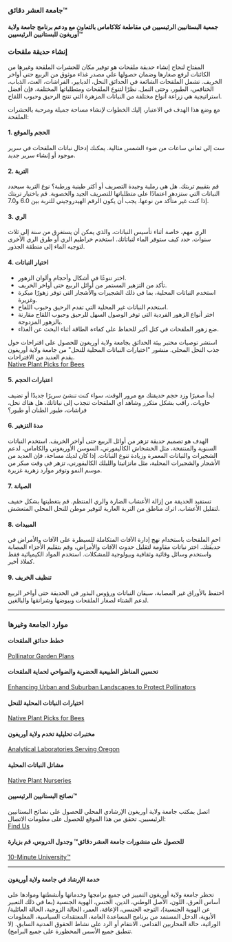 ### جامعة العشر دقائق™

#### جمعية البستانيين الرئيسيين في مقاطعة كلاكاماس بالتعاون مع ودعم برنامج جامعة ولاية أوريغون للبستانيين الرئيسيين™

### إنشاء حديقة ملقحات

المفتاح لنجاح إنشاء حديقة ملقحات هو توفير مكان للحشرات الملقحة وغيرها من الكائنات لرفع صغارها وضمان حصولها على مصدر غذاء موثوق من الربيع حتى أواخر الخريف. تشمل الملقحات الشائعة في الحدائق النحل، الدبابير، الفراشات، العث، الذباب، الخنافس، الطيور، وحتى النمل. نظرًا لتنوع الملقحات ومتطلباتها المختلفة، فإن أفضل استراتيجية هي زراعة أنواع مختلفة من النباتات المزهرة التي تنتج الرحيق وحبوب اللقاح.  

مع وضع هذا الهدف في الاعتبار، إليك الخطوات لإنشاء مساحة جميلة ومرحبة بالحشرات الملقحة:

#### 1. الحجم والموقع
ست إلى ثماني ساعات من ضوء الشمس مثالية. يمكنك إدخال نباتات الملقحات في سرير موجود أو إنشاء سرير جديد.  

#### 2. التربة
قم بتقييم تربتك. هل هي رملية وجيدة التصريف أو أكثر طينية ورطبة؟ نوع التربة سيحدد النباتات التي ستزدهر اعتمادًا على متطلباتها للتصريف الجيد والخصوبة. قم باختبار تربتك إذا كنت غير متأكد من نوعها. يجب أن يكون الرقم الهيدروجيني للتربة بين 6.0 و7.0.  

#### 3. الري
الري مهم، خاصة أثناء تأسيس النباتات، والذي يمكن أن يستغرق من سنة إلى ثلاث سنوات. حدد كيف ستوفر الماء لنباتاتك. استخدم خراطيم الري أو طرق الري الأخرى لتوجيه الماء إلى منطقة الجذور.  

#### 4. اختيار النباتات
- اختر تنوعًا في أشكال وأحجام وألوان الزهور.  
- تأكد من التزهير المستمر من أوائل الربيع حتى أواخر الخريف.  
- استخدم النباتات المحلية، بما في ذلك الشجيرات والأشجار التي توفر زهورًا مبكرة وغزيرة.  
- استخدم النباتات غير المحلية التي تقدم الرحيق وحبوب اللقاح.  
- اختر أنواع الزهور الفردية التي توفر الوصول السهل للرحيق وحبوب اللقاح مقارنة بالزهور المزدوجة.  
- ضع زهور الملقحات في كتل أكبر للحفاظ على كفاءة الطاقة أثناء البحث عن الغذاء.  

استشر توصيات مختبر بيئة الحدائق بجامعة ولاية أوريغون للحصول على اقتراحات حول جذب النحل المحلي. منشور "اختيارات النباتات المحلية للنحل" من جامعة ولاية أوريغون يقدم العديد من الاقتراحات.  
[Native Plant Picks for Bees](https://extension.oregonstate.edu/catalog/pub/em-9363-native-plant-picks-bees)

#### 5. اعتبارات الحجم
ابدأ صغيرًا وزد حجم حديقتك مع مرور الوقت، سواء كنت تنشئ سريرًا جديدًا أو تضيف حاويات. راقب بشكل متكرر وشاهد أي الملقحات تنجذب إلى نباتاتك. هل هناك نحل، فراشات، طيور الطنان أو طيور؟  

#### 6. مدة التزهير
الهدف هو تصميم حديقة تزهر من أوائل الربيع حتى أواخر الخريف. استخدم النباتات السنوية والمنتفخة، مثل الخشخاش الكاليفورني، السوسن الأوريغوني والكاماس، لدعم الشجيرات والنباتات المعمرة وزيادة تنوع النباتات. إذا كان لديك مساحة، فإن العديد من الأشجار والشجيرات المحلية، مثل مانزانيتا والليلك الكاليفورني، تزهر في وقت مبكر من موسم النمو وتوفر موارد زهرية غزيرة.  

#### 7. الصيانة
تستفيد الحديقة من إزالة الأعشاب الضارة والري المنتظم. قم بتغطيتها بشكل خفيف لتقليل الأعشاب. اترك مناطق من التربة العارية لتوفير موطن للنحل المحلي المتعشش.  

#### 8. المبيدات
احمِ الملقحات باستخدام نهج إدارة الآفات المتكاملة للسيطرة على الآفات والأمراض في حديقتك. اختر نباتات مقاومة لتقليل حدوث الآفات والأمراض، وقم بتقليم الأجزاء المصابة واستخدم وسائل وقائية وثقافية وبيولوجية للمشكلات. استخدم المواد الكيميائية فقط كملاذ أخير.  

#### 9. تنظيف الخريف
احتفظ بالأوراق غير المصابة، سيقان النباتات ورؤوس البذور في الحديقة حتى أواخر الربيع لدعم الشتاء لصغار الملقحات وبيوضها وشرانقها والبالغين.  

---

### موارد الجامعة وغيرها

#### خطط حدائق الملقحات  
[Pollinator Garden Plans](https://ucdavis.app.box.com/s/h88bp60ucq6mk82w9v8eubtvuqecw1bi)

#### تحسين المناظر الطبيعية الحضرية والضواحي لحماية الملقحات  
[Enhancing Urban and Suburban Landscapes to Protect Pollinators](https://extension.oregonstate.edu/catalog/pub/em-9289-enhancing-urban-suburban-landscapes-protect-pollinators)

#### اختيارات النباتات المحلية للنحل  
[Native Plant Picks for Bees](https://extension.oregonstate.edu/catalog/pub/em-9363-native-plant-picks-bees)

#### مختبرات تحليلية تخدم ولاية أوريغون  
[Analytical Laboratories Serving Oregon](https://www.oregon.gov/ODA/programs/Pesticides/Documents/2020/AnalyticalLabsServingOregon.pdf)

#### مشاتل النباتات المحلية  
[Native Plant Nurseries](https://portlandnativeplants.org/native-plant-nurseries)

#### نصائح البستانيين الرئيسيين™  
اتصل بمكتب جامعة ولاية أوريغون الإرشادي المحلي للحصول على نصائح البستانيين الرئيسيين. تحقق من هذا الموقع للحصول على معلومات الاتصال:  
[Find Us](https://extension.oregonstate.edu/find-us)

#### للحصول على منشورات جامعة العشر دقائق™ وجدول الدروس، قم بزيارة  
[10-Minute University™](https://cmastergardeners.org)

---

#### خدمة الإرشاد في جامعة ولاية أوريغون  
تحظر جامعة ولاية أوريغون التمييز في جميع برامجها وخدماتها وأنشطتها وموادها على أساس العرق، اللون، الأصل الوطني، الدين، الجنس، الهوية الجنسية (بما في ذلك التعبير عن الهوية الجنسية)، التوجه الجنسي، الإعاقة، العمر، الحالة الزوجية، الحالة العائلية/الأبوية، الدخل المستمد من برنامج المساعدة العامة، المعتقدات السياسية، المعلومات الوراثية، حالة المحاربين القدامى، الانتقام أو الرد على نشاط الحقوق المدنية السابق. (لا تنطبق جميع الأسس المحظورة على جميع البرامج).